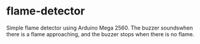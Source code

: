 # flame-detector

Simple flame detector using Arduino Mega 2560. The buzzer soundswhen there is a flame approaching, and the buzzer stops when there is no flame.
